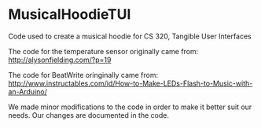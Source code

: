 MusicalHoodieTUI
================

Code used to create a musical hoodie for CS 320, Tangible User Interfaces

The code for the temperature sensor originally came from: http://alysonfielding.com/?p=19

The code for BeatWrite oringinally came from: http://www.instructables.com/id/How-to-Make-LEDs-Flash-to-Music-with-an-Arduino/

We made minor modifications to the code in order to make it better suit our needs. Our changes are documented in the code.
